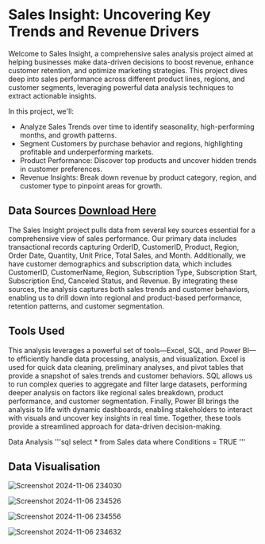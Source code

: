 # Sales Insight: Uncovering Key Trends and Revenue Drivers
Welcome to Sales Insight, a comprehensive sales analysis project aimed at helping businesses make data-driven decisions to boost revenue, enhance customer retention, and optimize marketing strategies. This project dives deep into sales performance across different product lines, regions, and customer segments, leveraging powerful data analysis techniques to extract actionable insights. 

In this project, we'll:
- Analyze Sales Trends over time to identify seasonality, high-performing months, and growth patterns.
- Segment Customers by purchase behavior and regions, highlighting profitable and underperforming markets.
 - Product Performance: Discover top products and uncover hidden trends in customer preferences.
- Revenue Insights: Break down revenue by product category, region, and customer type to pinpoint areas for growth.

## Data Sources [Download Here](https://www.microsoft.com)
The Sales Insight project pulls data from several key sources essential for a comprehensive view of sales performance. Our primary data includes transactional records capturing OrderID, CustomerID, Product, Region, Order Date, Quantity, Unit Price, Total Sales, and Month. Additionally, we have customer demographics and subscription data, which includes CustomerID, CustomerName, Region, Subscription Type, Subscription Start, Subscription End, Canceled Status, and Revenue. By integrating these sources, the analysis captures both sales trends and customer behaviors, enabling us to drill down into regional and product-based performance, retention patterns, and customer segmentation.

## Tools Used 
This analysis leverages a powerful set of tools—Excel, SQL, and Power BI—to efficiently handle data processing, analysis, and visualization. Excel is used for quick data cleaning, preliminary analyses, and pivot tables that provide a snapshot of sales trends and customer behaviors. SQL allows us to run complex queries to aggregate and filter large datasets, performing deeper analysis on factors like regional sales breakdown, product performance, and customer segmentation. Finally, Power BI brings the analysis to life with dynamic dashboards, enabling stakeholders to interact with visuals and uncover key insights in real time. Together, these tools provide a streamlined approach for data-driven decision-making.

Data Analysis
'''sql
select * from Sales data
where Conditions = TRUE
'''

## Data Visualisation


![Screenshot 2024-11-06 234030](https://github.com/user-attachments/assets/5f9a0a6e-ec3d-4ef1-8681-27ef2e47feb4)


![Screenshot 2024-11-06 234526](https://github.com/user-attachments/assets/0877c53f-47e3-414d-8c2f-fb2f56897eea)

![Screenshot 2024-11-06 234556](https://github.com/user-attachments/assets/4bb6abab-982d-44a1-96cb-f9fe8d7d690c)

![Screenshot 2024-11-06 234632](https://github.com/user-attachments/assets/1bb82e7d-8e65-4420-a89f-551d9d68985b)




